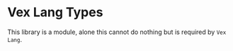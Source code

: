 # Vex Lang Types

This library is a module, alone this cannot do nothing but is required by `Vex Lang`.